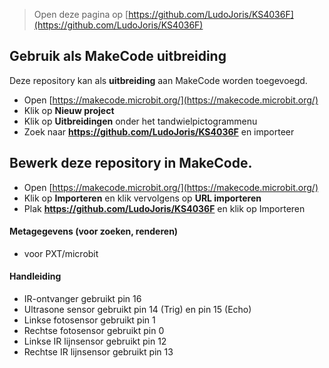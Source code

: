> Open deze pagina op [https://github.com/LudoJoris/KS4036F](https://github.com/LudoJoris/KS4036F)

## Gebruik als MakeCode uitbreiding

Deze repository kan als **uitbreiding** aan MakeCode worden toegevoegd.

* Open [https://makecode.microbit.org/](https://makecode.microbit.org/)
* Klik op **Nieuw project**
* Klik op **Uitbreidingen** onder het tandwielpictogrammenu
* Zoek naar **https://github.com/LudoJoris/KS4036F** en importeer

## Bewerk deze repository in MakeCode.

* Open [https://makecode.microbit.org/](https://makecode.microbit.org/)
* Klik op **Importeren** en klik vervolgens op **URL importeren**
* Plak **https://github.com/LudoJoris/KS4036F** en klik op Importeren

#### Metagegevens (voor zoeken, renderen)

* voor PXT/microbit
<script src="https://makecode.com/gh-pages-embed.js"></script><script>makeCodeRender("{{ site.makecode.home_url }}", "{{ site.github.owner_name }}/{{ site.github.repository_name }}");</script>

#### Handleiding

* IR-ontvanger gebruikt pin 16
* Ultrasone sensor gebruikt pin 14 (Trig) en pin 15 (Echo)
* Linkse fotosensor gebruikt pin 1
* Rechtse fotosensor gebruikt pin 0
* Linkse IR lijnsensor gebruikt pin 12
* Rechtse IR lijnsensor gebruikt pin 13
